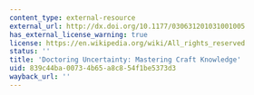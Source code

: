 ```yaml
---
content_type: external-resource
external_url: http://dx.doi.org/10.1177/030631201031001005
has_external_license_warning: true
license: https://en.wikipedia.org/wiki/All_rights_reserved
status: ''
title: 'Doctoring Uncertainty: Mastering Craft Knowledge'
uid: 839c44ba-0073-4b65-a8c8-54f1be5373d3
wayback_url: ''
---
```

